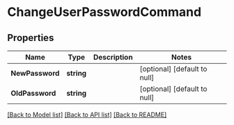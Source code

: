 # ChangeUserPasswordCommand

## Properties
Name | Type | Description | Notes
------------ | ------------- | ------------- | -------------
**NewPassword** | **string** |  | [optional] [default to null]
**OldPassword** | **string** |  | [optional] [default to null]

[[Back to Model list]](../README.md#documentation-for-models) [[Back to API list]](../README.md#documentation-for-api-endpoints) [[Back to README]](../README.md)


